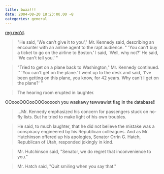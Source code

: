 ```yaml
---
title: bwaa!!!
date: 2004-08-20 18:23:00.00 -8
categories: general
---
```

[reg req'd](http://www.nytimes.com/2004/08/20/national/20flight.html?ex=1250654400&en=f0c8707234bed6fb&ei=5090&partner=rssuserland).

> "He said, 'We can't give it to you'," Mr. Kennedy said, describing an encounter with an airline agent to the rapt audience. " 'You can't buy a ticket to go on the airline to Boston.' I said, 'Well, why not?' He said, 'We can't tell you.' "

> "Tried to get on a plane back to Washington," Mr. Kennedy continued. '' 'You can't get on the plane.' I went up to the desk and said, 'I've been getting on this plane, you know, for 42 years. Why can't I get on the plane?' "

> The hearing room erupted in laughter.

OOoooOOOooOOOoooooh you waskawy tewwawist flag in the database!!

> ...Mr. Kennedy emphasized his concern for passengers stuck on no-fly lists. But he tried to make light of his own troubles.

> He said, to much laughter, that he did not believe the mistake was a conspiracy engineered by his Republican colleagues. And as Mr. Hutchinson offered up his apologies, Senator Orrin G. Hatch, Republican of Utah, responded jokingly in kind.

> Mr. Hutchinson said, "Senator, we do regret that inconvenience to you."

> Mr. Hatch said, "Quit smiling when you say that."
